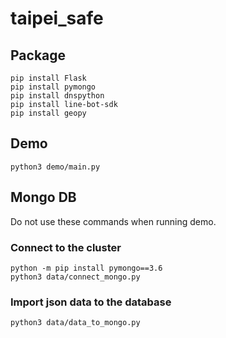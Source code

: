 # taipei_safe


## Package
```
pip install Flask
pip install pymongo
pip install dnspython
pip install line-bot-sdk
pip install geopy
```


## Demo
```
python3 demo/main.py
```


## Mongo DB 
Do not use these commands when running demo.

### Connect to the cluster 
```
python -m pip install pymongo==3.6
python3 data/connect_mongo.py
```

### Import json data to the database
```
python3 data/data_to_mongo.py
```
